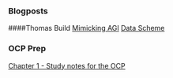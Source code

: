 ### Blogposts
####Thomas Build
[Mimicking AGI](https://github.com/hawk0120/blog/blob/main/Building-Thomas.md)
[Data Scheme](https://github.com/hawk0120/blog/blob/main/Thomas-Build-DataScheme.md)

### OCP Prep
[Chapter 1 - Study notes for the OCP](https://github.com/hawk0120/blog/blob/main/Ch%201%20-%20Building%20Blocks.md)
